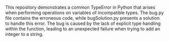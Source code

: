 This repository demonstrates a common TypeError in Python that arises when performing operations on variables of incompatible types.  The bug.py file contains the erroneous code, while bugSolution.py presents a solution to handle this error. The bug is caused by the lack of explicit type handling within the function, leading to an unexpected failure when trying to add an integer to a string.